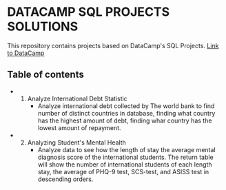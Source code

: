 # DATACAMP SQL PROJECTS SOLUTIONS
 
This repository contains projects based on DataCamp's SQL Projects. <a href="https://app.datacamp.com/learn/projects">Link to DataCamp</a>

## Table of contents
* 1. Analyze International Debt Statistic
        - Analyze international debt collected by The world bank to find number of distinct countries in database, finding what country has the highest amount of debt, finding whar country has the lowest amount of repayment.
* 2. Analyzing Student's Mental Health
        - Analyze data to see how the length of stay the average mental diagnosis score of the international students. The return table will show the number of international students of each length stay, the average of PHQ-9 test, SCS-test, and ASISS test in descending orders. 